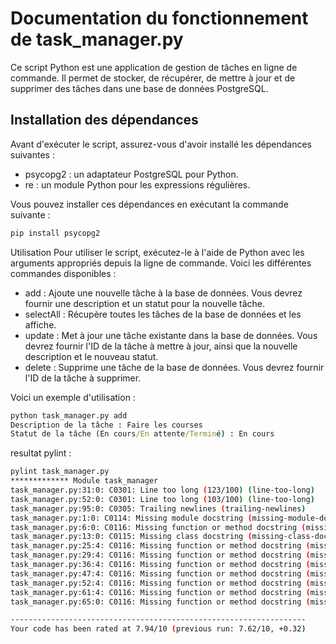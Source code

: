 # Documentation du fonctionnement de task_manager.py

Ce script Python est une application de gestion de tâches en ligne de commande. Il permet de stocker, de récupérer, de mettre à jour et de supprimer des tâches dans une base de données PostgreSQL.

## Installation des dépendances

Avant d'exécuter le script, assurez-vous d'avoir installé les dépendances suivantes :
- psycopg2 : un adaptateur PostgreSQL pour Python.
- re : un module Python pour les expressions régulières.

Vous pouvez installer ces dépendances en exécutant la commande suivante :
```bash
pip install psycopg2
```
Utilisation
Pour utiliser le script, exécutez-le à l'aide de Python avec les arguments appropriés depuis la ligne de commande. Voici les différentes commandes disponibles :

- add : Ajoute une nouvelle tâche à la base de données. Vous devrez fournir une description et un statut pour la nouvelle tâche.
- selectAll : Récupère toutes les tâches de la base de données et les affiche.
- update : Met à jour une tâche existante dans la base de données. Vous devrez fournir l'ID de la tâche à mettre à jour, ainsi que la nouvelle description et le nouveau statut.
- delete : Supprime une tâche de la base de données. Vous devrez fournir l'ID de la tâche à supprimer.

Voici un exemple d'utilisation :


```cmd
python task_manager.py add
Description de la tâche : Faire les courses
Statut de la tâche (En cours/En attente/Terminé) : En cours
```

resultat pylint :
```bash
pylint task_manager.py
************* Module task_manager
task_manager.py:31:0: C0301: Line too long (123/100) (line-too-long)
task_manager.py:52:0: C0301: Line too long (103/100) (line-too-long)
task_manager.py:95:0: C0305: Trailing newlines (trailing-newlines)
task_manager.py:1:0: C0114: Missing module docstring (missing-module-docstring)
task_manager.py:6:0: C0116: Missing function or method docstring (missing-function-docstring)
task_manager.py:13:0: C0115: Missing class docstring (missing-class-docstring)
task_manager.py:25:4: C0116: Missing function or method docstring (missing-function-docstring)
task_manager.py:29:4: C0116: Missing function or method docstring (missing-function-docstring)
task_manager.py:36:4: C0116: Missing function or method docstring (missing-function-docstring)
task_manager.py:47:4: C0116: Missing function or method docstring (missing-function-docstring)
task_manager.py:52:4: C0116: Missing function or method docstring (missing-function-docstring)
task_manager.py:61:4: C0116: Missing function or method docstring (missing-function-docstring)
task_manager.py:65:0: C0116: Missing function or method docstring (missing-function-docstring)

------------------------------------------------------------------
Your code has been rated at 7.94/10 (previous run: 7.62/10, +0.32)
```

